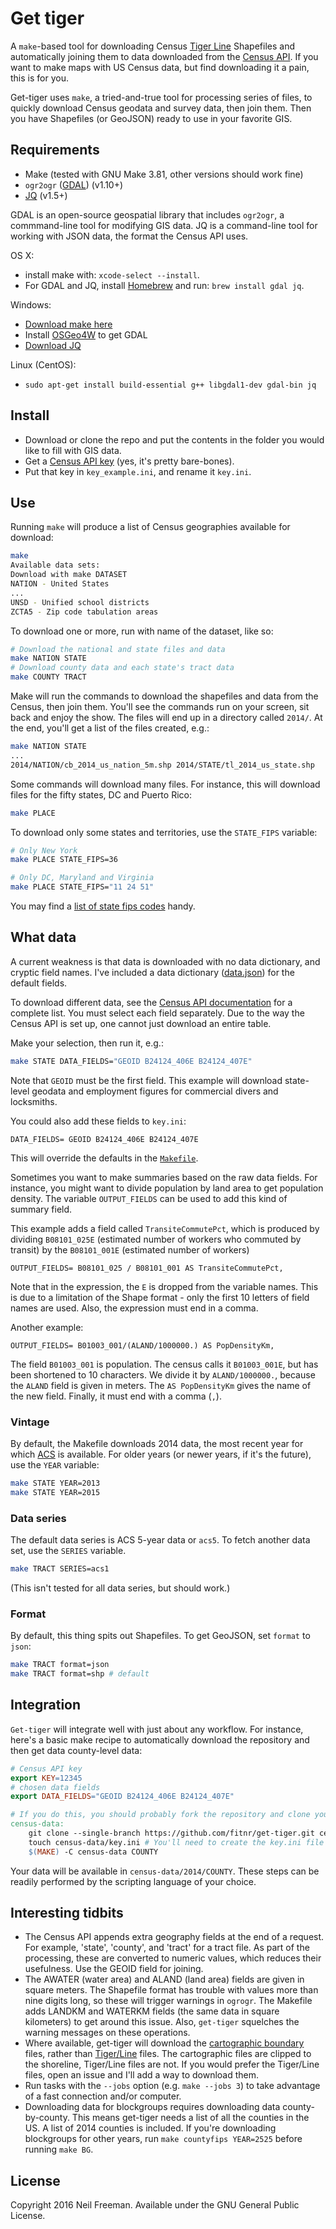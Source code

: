 # Get tiger

A `make`-based tool for downloading Census [Tiger Line](http://www.census.gov/geo/maps-data/data/tiger.html) Shapefiles and automatically joining them to data downloaded from the [Census API](http://www.census.gov/data/developers/data-sets.html). If you want to make maps with US Census data, but find downloading it a pain, this is for you.

Get-tiger uses `make`, a tried-and-true tool for processing series of files, to quickly download Census geodata and survey data, then join them. Then you have Shapefiles (or GeoJSON) ready to use in your favorite GIS.

## Requirements

* Make (tested with GNU Make 3.81, other versions should work fine)
* `ogr2ogr` ([GDAL](http://www.gdal.org)) (v1.10+)
* [JQ](https://stedolan.github.io/jq) (v1.5+)

GDAL is an open-source geospatial library that includes `ogr2ogr`, a commmand-line tool for modifying GIS data.
JQ is a command-line tool for working with JSON data, the format the Census API uses.

OS X:
* install make with: `xcode-select --install`.
* For GDAL and JQ, install [Homebrew](http://brew.sh) and run: `brew install gdal jq`.

Windows:
* [Download make here](http://gnuwin32.sourceforge.net/packages/make.htm)
* Install [OSGeo4W](http://trac.osgeo.org/osgeo4w/) to get GDAL
* [Download JQ](https://stedolan.github.io/jq/download/)

Linux (CentOS):
* `sudo apt-get install build-essential g++ libgdal1-dev gdal-bin jq`

## Install

* Download or clone the repo and put the contents in the folder you would like to fill with GIS data.
* Get a [Census API key](http://api.census.gov/data/key_signup.html) (yes, it's pretty bare-bones).
* Put that key in `key_example.ini`, and rename it `key.ini`.

## Use

Running `make` will produce a list of Census geographies available for download:
```bash
make
Available data sets:
Download with make DATASET
NATION - United States
...
UNSD - Unified school districts
ZCTA5 - Zip code tabulation areas
```

To download one or more, run with name of the dataset, like so:
````bash
# Download the national and state files and data
make NATION STATE
# Download county data and each state's tract data
make COUNTY TRACT
````

Make will run the commands to download the shapefiles and data from the Census, then join them. You'll see the commands run on your screen, sit back and enjoy the show. The files will end up in a directory called `2014/`. At the end, you'll get a list of the files created, e.g.:
```bash
make NATION STATE
...
2014/NATION/cb_2014_us_nation_5m.shp 2014/STATE/tl_2014_us_state.shp
```

Some commands will download many files. For instance, this will download files for the fifty states, DC and Puerto Rico:
````bash
make PLACE
````

To download only some states and territories, use the `STATE_FIPS` variable:
````bash
# Only New York
make PLACE STATE_FIPS=36

# Only DC, Maryland and Virginia
make PLACE STATE_FIPS="11 24 51"
````

You may find a [list of state fips codes](https://en.wikipedia.org/wiki/Federal_Information_Processing_Standard_state_code) handy.

## What data

A current weakness is that data is downloaded with no data dictionary, and cryptic field names. I've included a data dictionary ([data.json](data.json)) for the default fields.

To download different data, see the [Census API documentation](http://www.census.gov/data/developers/data-sets/acs-survey-5-year-data.html) for a complete list. You must select each field separately. Due to the way the Census API is set up, one cannot just download an entire table.

Make your selection, then run it, e.g.:

````bash
make STATE DATA_FIELDS="GEOID B24124_406E B24124_407E"
````
Note that `GEOID` must be the first field. This example will download state-level geodata and employment figures for commercial divers and locksmiths.

You could also add these fields to `key.ini`:
````make
DATA_FIELDS= GEOID B24124_406E B24124_407E
````
This will override the defaults in the [`Makefile`](Makefile).

Sometimes you want to make summaries based on the raw data fields. For instance, you might want to divide population by land area to get population density. The variable `OUTPUT_FIELDS` can be used to add this kind of summary field.

This example adds a field called `TransiteCommutePct`, which is produced by dividing `B08101_025E` (estimated number of workers who commuted by transit) by the `B08101_001E` (estimated number of workers)
```
OUTPUT_FIELDS= B08101_025 / B08101_001 AS TransiteCommutePct,
```

Note that in the expression, the `E` is dropped from the variable names. This is due to a limitation of the Shape format - only the first 10 letters of field names are used. Also, the expression must end in a comma.

Another example:
```
OUTPUT_FIELDS= B01003_001/(ALAND/1000000.) AS PopDensityKm,
```

The field `B01003_001` is population. The census calls it `B01003_001E`, but has been shortened to 10 characters. We divide it by `ALAND/1000000.`, because the `ALAND` field is given in meters. The `AS PopDensityKm` gives the name of the new field. Finally, it must end with a comma (`,`).

### Vintage

By default, the Makefile downloads 2014 data, the most recent year for which [ACS](https://www.census.gov/programs-surveys/acs/) is available. For older years (or newer years, if it's the future), use the `YEAR` variable:
```bash
make STATE YEAR=2013
make STATE YEAR=2015 
```

### Data series

The default data series is ACS 5-year data or `acs5`. To fetch another data set, use the `SERIES` variable.
```bash
make TRACT SERIES=acs1 
```
(This isn't tested for all data series, but should work.)

### Format

By default, this thing spits out Shapefiles. To get GeoJSON, set `format` to `json`:
````bash
make TRACT format=json
make TRACT format=shp # default
````

## Integration

`Get-tiger` will integrate well with just about any workflow. For instance, here's a basic make recipe to automatically download the repository and then get data county-level data:

```makefile
# Census API key
export KEY=12345 
# chosen data fields
export DATA_FIELDS="GEOID B24124_406E B24124_407E"

# If you do this, you should probably fork the repository and clone your fork
census-data:
	git clone --single-branch https://github.com/fitnr/get-tiger.git census-data
	touch census-data/key.ini # You'll need to create the key.ini file to prevent an error
	$(MAKE) -C census-data COUNTY
```

Your data will be available in `census-data/2014/COUNTY`. These steps can be readily performed by the scripting language of your choice.

## Interesting tidbits

* The Census API appends extra geography fields at the end of a request. For example, 'state', 'county', and 'tract' for a tract file. As part of the processing, these are converted to numeric values, which reduces their usefulness. Use the GEOID field for joining.
* The AWATER (water area) and ALAND (land area) fields are given in square meters. The Shapefile format has trouble with values more than nine digits long, so these will trigger warnings in `ogrogr`. The Makefile adds LANDKM and WATERKM fields (the same data in square kilometers) to get around this issue. Also, `get-tiger` squelches the warning messages on these operations.
* Where available, get-tiger will download the [cartographic boundary](https://www.census.gov/geo/maps-data/data/tiger-cart-boundary.html) files, rather than [Tiger/Line](https://www.census.gov/geo/maps-data/data/tiger-line.html) files. The cartographic files are clipped to the shoreline, Tiger/Line files are not. If you would prefer the Tiger/Line files, open an issue and I'll add a way to download them.
* Run tasks with the `--jobs` option (e.g. `make --jobs 3`) to take advantage of a fast connection and/or computer.
* Downloading data for blockgroups requires downloading data county-by-county. This means get-tiger needs a list of all the counties in the US. A list of 2014 counties is included. If you're downloading blockgroups for other years, run `make countyfips YEAR=2525` before running `make BG`.

## License

Copyright 2016 Neil Freeman. Available under the GNU General Public License.
